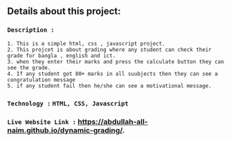 ## Details about this project:
### `Description : ` 
    1. This is a simple html, css , javascript project.
    2. This projcet is about grading where any student can check their grade for bangla , english and ict.
    3. when they enter their marks and press the calculate button they can see the grade.
    4. If any student got 80+ marks in all suubjects then they can see a congratulation message
    5. if any student fail then he/she can see a motivational message.
### `Technology :`  `HTML, CSS, Javascript` <br />
### `Live Website Link :` https://abdullah-all-naim.github.io/dynamic-grading/.
